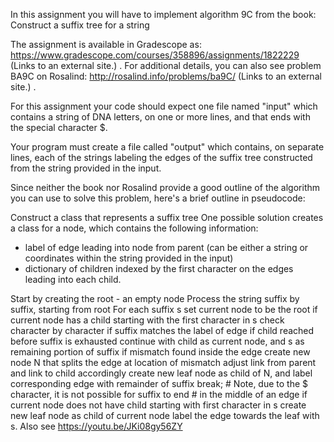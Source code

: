 In this assignment you will have to implement algorithm 9C from the book: Construct a suffix tree for a string

The assignment is available in Gradescope as: https://www.gradescope.com/courses/358896/assignments/1822229 (Links to an external site.) .  For additional details, you can also see problem BA9C on Rosalind: http://rosalind.info/problems/ba9C/ (Links to an external site.) .

For this assignment your code should expect one file named "input" which contains a string of DNA letters, on one or more lines, and that ends with the special character $.

Your program must create a file called "output" which contains, on separate lines, each of the strings labeling the edges of the suffix tree constructed from the string provided in the input. 

Since neither the book nor Rosalind provide a good outline of the algorithm you can use to solve this problem, here's a brief outline in pseudocode:

Construct a class that represents a suffix tree
One possible solution creates a class for a node, which contains the following information:
 - label of edge leading into node from parent (can be either a string or coordinates within the string provided in the input)
 - dictionary of children indexed by the first character on the edges leading into each child.

Start by creating the root - an empty node
Process the string suffix by suffix, starting from root
For each suffix s
   set current node to be the root
   if current node has a child starting with the first character in s
       check character by character if suffix matches the label of edge
       if child reached before suffix is exhausted
           continue with child as current node, and s as remaining portion of suffix
       if mismatch found inside the edge
           create new node N that splits the edge at location of mismatch
           adjust link from parent and link to child accordingly
           create new leaf node as child of N, and label corresponding edge with remainder of suffix
           break;
     # Note, due to the $ character, it is not possible for suffix to end
     # in the middle of an edge
    if current node does not have child starting with first character in s
       create new leaf node as child of current node
       label the edge towards the leaf with s.
Also see 
https://youtu.be/JKi08gy56ZY

